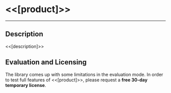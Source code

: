 # <<[product]>>
-----
## Description
<<[description]>>
## Evaluation and Licensing
The library comes up with some limitations in the evaluation mode. In order to test full features of <<[product]>>, please request a **free 30-day temporary license**.